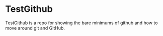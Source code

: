# TestGithub

TestGithub is a repo for showing the bare minimums of github and how to move around git and GitHub.
